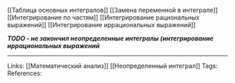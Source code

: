 [[Таблица основных интегралов]] 
[[Замена переменной в интеграле]] 
[[Интегрирование по частям]] 
[[Интегрирование рациональных выражений]] 
[[Интегрирование иррациональных выражений]] 

***TODO - не закончил неопределенные интегралы (интегрирование иррациональных выражений***

___
Links: [[Математический анализ]] [[Неопределенный интеграл]] 
Tags:
References: